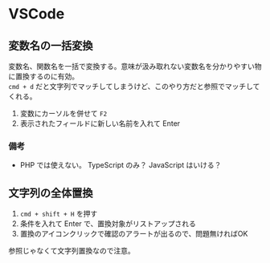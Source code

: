 VSCode
=================

## 変数名の一括変換

変数名、関数名を一括で変換する。意味が汲み取れない変数名を分かりやすい物に置換するのに有効。  
`cmd + d` だと文字列でマッチしてしまうけど、このやり方だと参照でマッチしてくれる。

1. 変数にカーソルを併せて `F2`
2. 表示されたフィールドに新しい名前を入れて Enter

### 備考

- PHP では使えない。 TypeScript のみ？ JavaScript はいける？

## 文字列の全体置換

1. `cmd + shift + H` を押す
2. 条件を入れて Enter で、置換対象がリストアップされる
3. 置換のアイコンクリックで確認のアラートが出るので、問題無ければOK

参照じゃなくて文字列置換なので注意。
